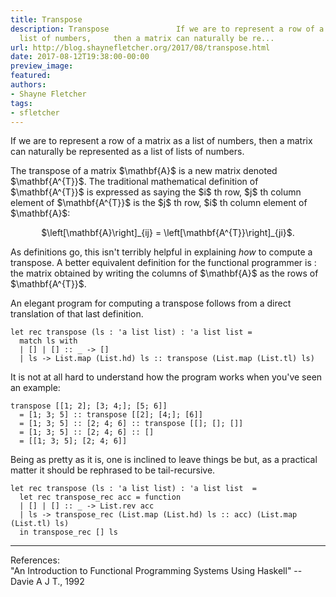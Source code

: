```yaml
---
title: Transpose
description: Transpose               If we are to represent a row of a matrix as a
  list of numbers,     then a matrix can naturally be re...
url: http://blog.shaynefletcher.org/2017/08/transpose.html
date: 2017-08-12T19:38:00-00:00
preview_image:
featured:
authors:
- Shayne Fletcher
tags:
- sfletcher
---
```



<html>
  <head>
  
  <meta content="text/html; charset=iso-8859-1" http-equiv="Content-Type"/>
  
  <title>Transpose</title>
  </head>
  <body>
  <p>
    If we are to represent a row of a matrix as a list of numbers,
    then a matrix can naturally be represented as a list of lists of
    numbers.
  </p>
  <p>The transpose of a matrix $\mathbf{A}$ is a new matrix denoted
    $\mathbf{A^{T}}$. The traditional mathematical definition of
    $\mathbf{A^{T}}$ is expressed as saying the $i$ th row, $j$ th
    column element of $\mathbf{A^{T}}$ is the $j$ th row, $i$ th
    column element of $\mathbf{A}$:
    </p><div align="center">
    $\left[\mathbf{A}\right]_{ij} = \left[\mathbf{A^{T}}\right]_{ji}$.
    </div>
  
  <p>
    As definitions go, this isn't terribly helpful in
    explaining <em>how</em> to compute a transpose. A better
    equivalent definition for the functional programmer is : the
    matrix obtained by writing the columns of $\mathbf{A}$ as the
    rows of $\mathbf{A^{T}}$.
  </p>
  <p>
    An elegant program for computing a transpose follows from a
    direct translation of that last definition.
</p><pre><code class="code"><span class="keyword">let</span> <span class="keyword">rec</span> transpose (ls : <span class="keywordsign">'</span>a list list) : <span class="keywordsign">'</span>a list list =
  <span class="keyword">match</span> ls <span class="keyword">with</span>
  <span class="keywordsign">|</span> [] <span class="keywordsign">|</span> [] :: _ <span class="keywordsign">-&gt;</span> []
  <span class="keywordsign">|</span> ls <span class="keywordsign">-&gt;</span> <span class="constructor">List</span>.map (<span class="constructor">List</span>.hd) ls :: transpose (<span class="constructor">List</span>.map (<span class="constructor">List</span>.tl) ls)
</code></pre>
  
  <p>
  It is not at all hard to understand how the program works when
  you've seen an example:
  </p><pre><code class="code">transpose [[1; 2]; [3; 4;]; [5; 6]]
  = [1; 3; 5] :: transpose [[2]; [4;]; [6]]
  = [1; 3; 5] :: [2; 4; 6] :: transpose [[]; []; []]
  = [1; 3; 5] :: [2; 4; 6] :: []
  = [[1; 3; 5]; [2; 4; 6]]</code></pre>
  
  <p>
    Being as pretty as it is, one is inclined to leave things be but,
    as a practical matter it should be rephrased to be tail-recursive.
</p><pre><code class="code"><span class="keyword">let</span> <span class="keyword">rec</span> transpose (ls : <span class="keywordsign">'</span>a list list) : <span class="keywordsign">'</span>a list list  =
  <span class="keyword">let</span> <span class="keyword">rec</span> transpose_rec acc = <span class="keyword">function</span>
  <span class="keywordsign">|</span> [] <span class="keywordsign">|</span> [] :: _ <span class="keywordsign">-&gt;</span> <span class="constructor">List</span>.rev acc
  <span class="keywordsign">|</span> ls <span class="keywordsign">-&gt;</span> transpose_rec (<span class="constructor">List</span>.map (<span class="constructor">List</span>.hd) ls :: acc) (<span class="constructor">List</span>.map (<span class="constructor">List</span>.tl) ls)
  <span class="keyword">in</span> transpose_rec [] ls
</code></pre>   
  
  <hr/>
  <p>
    References:<br/>
    &quot;An Introduction to Functional Programming Systems Using Haskell&quot; -- Davie A J T., 1992
  </p>
  </body>
</html>

